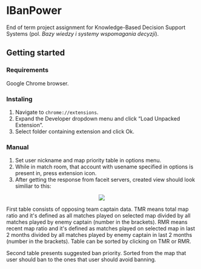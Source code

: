 # IBanPower
End of term project assignment for Knowledge-Based Decision Support Systems (pol. *Bazy wiedzy i systemy wspomagania decyzji*).

## Getting started

### Requirements
Google Chrome browser.
### Instaling
1. Navigate to `chrome://extensions`.
2. Expand the Developer dropdown menu and click “Load Unpacked Extension”.
3. Select folder containing extension and click Ok.
### Manual
1. Set user nickname and map priority table in options menu.
2. While in match room, that account with usename specified in options is present in, press extension icon.
3. After getting the response from faceit servers, created view should look similiar to this:
<p align="center"><img src="https://i.imgur.com/Shn5NvN.png"></p>

First table consists of opposing team captain data. TMR means total map ratio and it's defined as all matches played on selected map divided by all matches played by enemy captain (number in the brackets). RMR means recent map ratio and it's defined as matches played on selected map in last 2 months divided by all matches played by enemy captain in last 2 months (number in the brackets).
Table can be sorted by clicking on TMR or RMR.

Second table presents suggested ban priority. Sorted from the map that user should ban to the ones that user should avoid banning.
